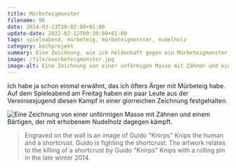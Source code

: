 ```yaml
---
title: Mürbeteigmonster
filename: 96
date: 2014-03-23T20:02:08+01:00
update-date: 2022-02-12T09:30:00+01:00
tags: spieleabend, mürbeteig, mürbeteigmonster, nudelholz
category: kochprojekt
summary: Eine Zeichnung, wie ich heldenhaft gegen ein Mürbeteigmonster kämpfe.
image: /file/muerbeteigmonster.jpg
image-alt: Eine Zeichnung von einer unförmigen Masse mit Zähnen und einem Bärtigen, der mit erhobenem Nudelholz dagegen kämpft.
---
```


Ich habe ja schon einmal erwähnt, das ich öfters Ärger mit Mürbeteig habe. Auf dem Spieleabend am Freitag haben ein paar Leute aus der Vereinsexjugend diesen Kampf in einer glorreichen Zeichnung festgehalten.

![Eine Zeichnung von einer unförmigen Masse mit Zähnen und einem Bärtigen, der mit erhobenem Nudelholz dagegen kämpft.](/file/muerbeteigmonster.jpg)

> Engraved on the wall is an image of Guido "Knirps" Knips the human and a shortcrust. Guido is fighting the shortcrust. The artwork relates to the killing of a shortcrust by Guido "Knirps" Knips with a rolling pin in the late winter 2014.
